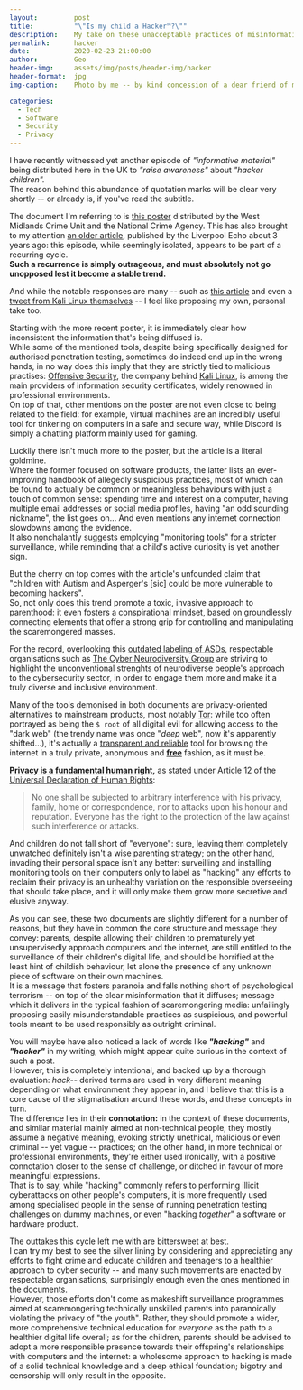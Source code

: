 ```yaml
---
layout:         post
title:          "\"Is my child a Hacker™?\""
description:    My take on these unacceptable practices of misinformation and scaremongering
permalink:      hacker
date:           2020-02-23 21:00:00
author:         Geo
header-img:     assets/img/posts/header-img/hacker
header-format:  jpg
img-caption:    Photo by me -- by kind concession of a dear friend of mine who, conveniently, wishes to remain Anonymous.

categories:
  - Tech
  - Software
  - Security
  - Privacy
---
```


I have recently witnessed yet another episode of *"informative material"* being distributed here in the UK to *"raise awareness"* about *"hacker children".*    
The reason behind this abundance of quotation marks will be clear very shortly -- or already is, if you've read the subtitle.

The document I'm referring to is [this poster](https://pbs.twimg.com/media/EQmqe5xWAAAmSJ0?format=jpg&name=4096x4096) distributed by the West Midlands Crime Unit and the National Crime Agency.
This has also brought to my attention [an older article](https://www.liverpoolecho.co.uk/news/liverpool-news/signs-your-child-computer-hacker-12626527), published by the Liverpool Echo about 3 years ago: this episode, while seemingly isolated, appears to be part of a recurring cycle.   
**Such a recurrence is simply outrageous, and must absolutely not go unopposed lest it become a stable trend.**

And while the notable responses are many -- such as [this article](https://www.theregister.co.uk/2020/02/14/silly_police_infosec_parental_advice_poster) and even a [tweet from Kali Linux themselves](https://twitter.com/kalilinux/status/1227703199584395267) -- I feel like proposing my own, personal take too.

Starting with the more recent poster, it is immediately clear how inconsistent the information that's being diffused is.    
While some of the mentioned tools, despite being specifically designed for authorised penetration testing, sometimes do indeed end up in the wrong hands, in no way does this imply that they are strictly tied to malicious practises: [Offensive Security](https://www.offensive-security.com), the company behind [Kali Linux](https://www.kali.org), is among the main providers of information security certificates, widely renowned in professional environments.   
On top of that, other mentions on the poster are not even close to being related to the field: for example, virtual machines are an incredibly useful tool for tinkering on computers in a safe and secure way, while Discord is simply a chatting platform mainly used for gaming. 

Luckily there isn't much more to the poster, but the article is a literal goldmine.   
Where the former focused on software products, the latter lists an ever-improving handbook of allegedly suspicious practices, most of which can be found to actually be common or meaningless behaviours with just a touch of common sense: spending time and interest on a computer, having multiple email addresses or social media profiles, having "an odd sounding nickname", the list goes on... And even mentions any internet connection slowdowns among the evidence.    
It also nonchalantly suggests employing "monitoring tools" for a stricter surveillance, while reminding that a child's active curiosity is yet another sign.

But the cherry on top comes with the article's unfounded claim that "children with Autism and Asperger's [sic] could be more vulnerable to becoming hackers".   
So, not only does this trend promote a toxic, invasive approach to parenthood: it even fosters a conspirational mindset, based on groundlessly connecting elements that offer a strong grip for controlling and manipulating the scaremongered masses.

For the record, overlooking this [outdated labeling of ASDs](https://en.wikipedia.org/wiki/Autism_spectrum#Classification), respectable organisations such as [The Cyber Neurodiversity Group](https://www.neurocyber.uk) are striving to highlight the unconventional strenghts of neurodiverse people's approach to the cybersecurity sector, in order to engage them more and make it a truly diverse and inclusive environment.

Many of the tools demonised in both documents are privacy-oriented alternatives to mainstream products, most notably [Tor](https://www.torproject.org): while too often portrayed as being the `$ root` of all digital evil for allowing access to the "dark web" (the trendy name was once "*deep* web", now it's apparently shifted...), it's actually a [transparent and reliable](https://github.com/torproject/tor) tool for browsing the internet in a truly private, anonymous and **[free](https://www.gnu.org/philosophy/free-sw.en.html)** fashion, as it must be.

**[Privacy is a fundamental human right](https://www.privacyinternational.org/explainer/56/what-privacy),** as stated under Article 12 of the [Universal Declaration of Human Rights](https://www.un.org/en/universal-declaration-human-rights/index.html):
> No one shall be subjected to arbitrary interference with his privacy, family, home or correspondence, nor to attacks upon his honour and reputation. Everyone has the right to the protection of the law against such interference or attacks.

And children do not fall short of "everyone": sure, leaving them completely unwatched definitely isn't a wise parenting strategy; on the other hand, invading their personal space isn't any better: surveilling and installing monitoring tools on their computers only to label as "hacking" any efforts to reclaim their privacy is an unhealthy variation on the responsible overseeing that should take place, and it will only make them grow more secretive and elusive anyway.

As you can see, these two documents are slightly different for a number of reasons, but they have in common the core structure and message they convey: parents, despite allowing their children to prematurely yet unsupervisedly approach computers and the internet, are still entitled to the surveillance of their children's digital life, and should be horrified at the least hint of childish behaviour, let alone the presence of any unknown piece of software on their own machines.   
It is a message that fosters paranoia and falls nothing short of psychological terrorism -- on top of the clear misinformation that it diffuses; message which it delivers in the typical fashion of scaremongering media: unfailingly proposing easily misunderstandable practices as suspicious, and powerful tools meant to be used responsibly as outright criminal.

You will maybe have also noticed a lack of words like ***"hacking"*** and ***"hacker"*** in my writing, which might appear quite curious in the context of such a post.   
However, this is completely intentional, and backed up by a thorough evaluation: *hack--* derived terms are used in very different meaning depending on what environment they appear in, and I believe that this is a core cause of the stigmatisation around these words, and these concepts in turn.    
The difference lies in their **connotation:** in the context of these documents, and similar material mainly aimed at non-technical people, they mostly assume a negative meaning, evoking strictly unethical, malicious or even criminal -- yet vague -- practices; on the other hand, in more technical or professional environments, they're either used ironically, with a positive connotation closer to the sense of challenge, or ditched in favour of more meaningful expressions.    
That is to say, while "hacking" commonly refers to performing illicit cyberattacks on other people's computers, it is more frequently used among specialised people in the sense of running penetration testing challenges on dummy machines, or even "hacking *together*" a software or hardware product.

The outtakes this cycle left me with are bittersweet at best.    
I can try my best to see the silver lining by considering and appreciating any efforts to fight crime and educate children and teenagers to a healthier approach to cyber security -- and many such movements are enacted by respectable organisations, surprisingly enough even the ones mentioned in the documents.   
However, those efforts don't come as makeshift surveillance programmes aimed at scaremongering technically unskilled parents into paranoically violating the privacy of "the youth". Rather, they should promote a wider, more comprehensive technical education for *everyone* as the path to a healthier digital life overall; as for the children, parents should be advised to adopt a more responsible presence towards their offspring's relationships with computers and the internet: a wholesome approach to hacking is made of a solid technical knowledge and a deep ethical foundation; bigotry and censorship will only result in the opposite.